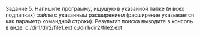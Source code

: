 Задание 5. Напишите программу, ищущую в указанной папке (и всех подпапках) файлы с указанным расширением 
(расширение указывается как параметр командной строки). Результат поиска выводите в консоль в виде:
c:/dir1/dir2/file1.ext
c:/dir1/dir2/file2.ext
